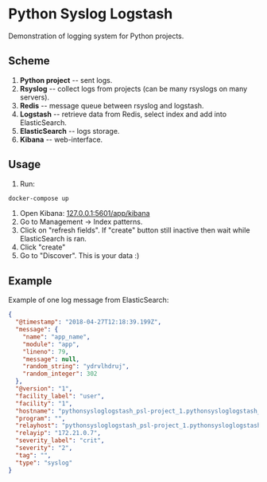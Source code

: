 
# Python Syslog Logstash

Demonstration of logging system for Python projects.

## Scheme

1. **Python project** -- sent logs.
1. **Rsyslog** -- collect logs from projects (can be many rsyslogs on many servers).
1. **Redis** -- message queue between rsyslog and logstash.
1. **Logstash** -- retrieve data from Redis, select index and add into ElasticSearch.
1. **ElasticSearch** -- logs storage.
1. **Kibana** -- web-interface.

## Usage

1. Run:
  ```bash
  docker-compose up
  ```
1. Open Kibana: [127.0.0.1:5601/app/kibana](http://127.0.0.1:5601/app/kibana)
1. Go to Management -> Index patterns.
1. Click on "refresh fields". If "create" button still inactive then wait while ElasticSearch is ran.
1. Click "create"
1. Go to "Discover". This is your data :)

## Example

Example of one log message from ElasticSearch:

```json
{
  "@timestamp": "2018-04-27T12:18:39.199Z",
  "message": {
    "name": "app_name",
    "module": "app",
    "lineno": 79,
    "message": null,
    "random_string": "ydrvlhdruj",
    "random_integer": 302
  },
  "@version": "1",
  "facility_label": "user",
  "facility": "1",
  "hostname": "pythonsysloglogstash_psl-project_1.pythonsysloglogstash_default",
  "program": "",
  "relayhost": "pythonsysloglogstash_psl-project_1.pythonsysloglogstash_default",
  "relayip": "172.21.0.7",
  "severity_label": "crit",
  "severity": "2",
  "tag": "",
  "type": "syslog"
}
```
